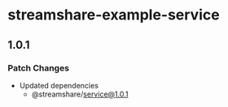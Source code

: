# streamshare-example-service

## 1.0.1

### Patch Changes

- Updated dependencies
  - @streamshare/service@1.0.1

